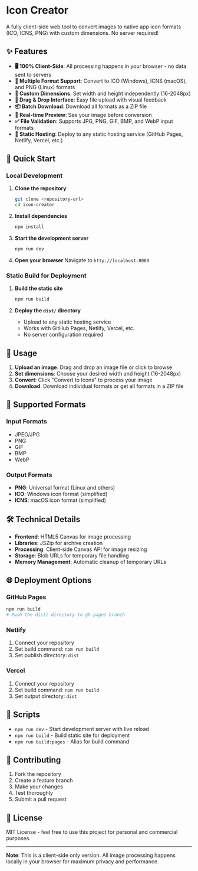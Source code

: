 # Icon Creator

A fully client-side web tool to convert images to native app icon formats (ICO, ICNS, PNG) with custom dimensions. No server required!

## ✨ Features

- **🖥️ 100% Client-Side**: All processing happens in your browser - no data sent to servers
- **🎯 Multiple Format Support**: Convert to ICO (Windows), ICNS (macOS), and PNG (Linux) formats
- **📐 Custom Dimensions**: Set width and height independently (16-2048px)
- **🎨 Drag & Drop Interface**: Easy file upload with visual feedback
- **📦 Batch Download**: Download all formats as a ZIP file
- **👀 Real-time Preview**: See your image before conversion
- **✅ File Validation**: Supports JPG, PNG, GIF, BMP, and WebP input formats
- **🚀 Static Hosting**: Deploy to any static hosting service (GitHub Pages, Netlify, Vercel, etc.)

## 🚀 Quick Start

### Local Development

1. **Clone the repository**
   ```bash
   git clone <repository-url>
   cd icon-creator
   ```

2. **Install dependencies**
   ```bash
   npm install
   ```

3. **Start the development server**
   ```bash
   npm run dev
   ```

4. **Open your browser**
   Navigate to `http://localhost:8080`

### Static Build for Deployment

1. **Build the static site**
   ```bash
   npm run build
   ```

2. **Deploy the `dist/` directory**
   - Upload to any static hosting service
   - Works with GitHub Pages, Netlify, Vercel, etc.
   - No server configuration required

## 📖 Usage

1. **Upload an image**: Drag and drop an image file or click to browse
2. **Set dimensions**: Choose your desired width and height (16-2048px)
3. **Convert**: Click "Convert to Icons" to process your image
4. **Download**: Download individual formats or get all formats in a ZIP file

## 📁 Supported Formats

### Input Formats
- JPEG/JPG
- PNG
- GIF
- BMP
- WebP

### Output Formats
- **PNG**: Universal format (Linux and others)
- **ICO**: Windows icon format (simplified)
- **ICNS**: macOS icon format (simplified)

## 🛠️ Technical Details

- **Frontend**: HTML5 Canvas for image processing
- **Libraries**: JSZip for archive creation
- **Processing**: Client-side Canvas API for image resizing
- **Storage**: Blob URLs for temporary file handling
- **Memory Management**: Automatic cleanup of temporary URLs

## 🌐 Deployment Options

### GitHub Pages
```bash
npm run build
# Push the dist/ directory to gh-pages branch
```

### Netlify
1. Connect your repository
2. Set build command: `npm run build`
3. Set publish directory: `dist`

### Vercel
1. Connect your repository
2. Set build command: `npm run build`
3. Set output directory: `dist`

## 📝 Scripts

- `npm run dev` - Start development server with live reload
- `npm run build` - Build static site for deployment
- `npm run build:pages` - Alias for build command

## 🤝 Contributing

1. Fork the repository
2. Create a feature branch
3. Make your changes
4. Test thoroughly
5. Submit a pull request

## 📄 License

MIT License - feel free to use this project for personal and commercial purposes.

---

**Note**: This is a client-side only version. All image processing happens locally in your browser for maximum privacy and performance.